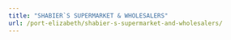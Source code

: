 ```yaml
---
title: "SHABIER`S SUPERMARKET & WHOLESALERS"
url: /port-elizabeth/shabier-s-supermarket-and-wholesalers/
---
```

